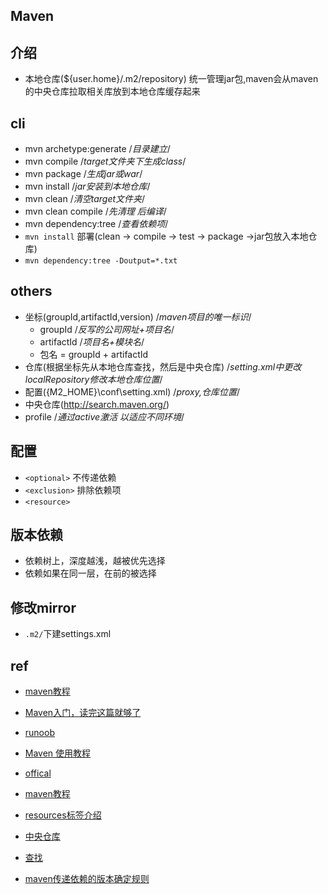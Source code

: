 ## Maven

## 介绍

+ 本地仓库(${user.home}/.m2/repository) 统一管理jar包,maven会从maven的中央仓库拉取相关库放到本地仓库缓存起来

## cli

+ mvn archetype:generate /*目录建立*/
+ mvn compile /*target文件夹下生成class*/
+ mvn package /*生成jar或war*/
+ mvn install /*jar安装到本地仓库*/
+ mvn clean /*清空target文件夹*/
+ mvn clean compile /*先清理 后编译*/
+ mvn dependency:tree /*查看依赖项*/
+ `mvn install` 部署(clean -> compile -> test -> package ->jar包放入本地仓库)
+ `mvn dependency:tree -Doutput=*.txt`


## others

+ 坐标(groupId,artifactId,version)   /*maven项目的唯一标识*/
    - groupId /*反写的公司网址+项目名*/
    - artifactId /*项目名+模块名*/
    - 包名 = groupId + artifactId
+ 仓库(根据坐标先从本地仓库查找，然后是中央仓库) /*setting.xml中更改localRepository修改本地仓库位置*/
+ 配置({M2_HOME}\conf\setting.xml) /*proxy,仓库位置*/
+ 中央仓库(http://search.maven.org/)
+ profile /*通过active激活 以适应不同环境*/


## 配置

+ `<optional>` 不传递依赖
+ `<exclusion>` 排除依赖项
+ `<resource>`

## 版本依赖
+ 依赖树上，深度越浅，越被优先选择
+ 依赖如果在同一层，在前的被选择

## 修改mirror
+ `.m2/`下建settings.xml

## ref

+ [maven教程](http://www.yiibai.com/maven/)

+ [Maven入门，读完这篇就够了](https://www.jianshu.com/p/41d07cf95482)
+ [runoob](http://www.runoob.com/maven/maven-tutorial.html)
+ [Maven 使用教程](https://www.jianshu.com/p/1eff16f60297)
+ [offical](http://maven.apache.org/run.html)
+ [maven教程](http://www.cnblogs.com/xdp-gacl/category/544719.html)
+ [resources标签介绍](https://my.oschina.net/anxiaole/blog/1613348)

+ [中央仓库](http://search.maven.org/)
+ [查找](https://mvnrepository.com/)
+ [maven传递依赖的版本确定规则](https://blog.csdn.net/bluishglc/article/details/6584678)